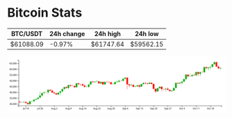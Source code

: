 # Bitcoin Stats

BTC/USDT|24h change|24h high|24h low|
|---|---|---|---|
|$61088.09|-0.97%|$61747.64|$59562.15|

<img src="./chart.svg">
